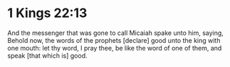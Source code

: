 # 1 Kings 22:13

And the messenger that was gone to call Micaiah spake unto him, saying, Behold now, the words of the prophets [declare] good unto the king with one mouth: let thy word, I pray thee, be like the word of one of them, and speak [that which is] good.